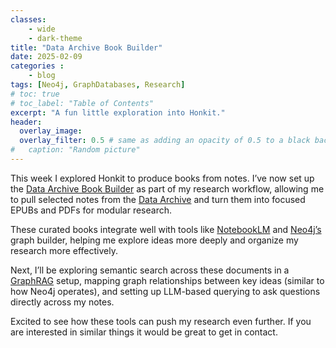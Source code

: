 ```yaml
---
classes: 
    - wide
    - dark-theme
title: "Data Archive Book Builder"
date: 2025-02-09
categories :
    - blog
tags: [Neo4j, GraphDatabases, Research]
# toc: true
# toc_label: "Table of Contents"
excerpt: "A fun little exploration into Honkit."
header:
  overlay_image: 
  overlay_filter: 0.5 # same as adding an opacity of 0.5 to a black background
#   caption: "Random picture"
---
```


This week I explored Honkit to produce books from notes. I’ve now set up the [Data Archive Book Builder](https://github.com/rhyslwells/Data-Archive-Book-Builder) as part of my research workflow, allowing me to pull selected notes from the [Data Archive](https://rhyslwells.github.io/Data-Archive) and turn them into focused EPUBs and PDFs for modular research.

These curated books integrate well with tools like [NotebookLM](https://notebooklm.google/) and [Neo4j’s](https://neo4j.com/) graph builder, helping me explore ideas more deeply and organize my research more effectively.

Next, I’ll be exploring semantic search across these documents in a [GraphRAG](https://rhyslwells.github.io/Data-Archive/standardised/GraphRAG) setup, mapping graph relationships between key ideas (similar to how Neo4j operates), and setting up LLM-based querying to ask questions directly across my notes.

Excited to see how these tools can push my research even further. If you are interested in similar things it would be great to get in contact.